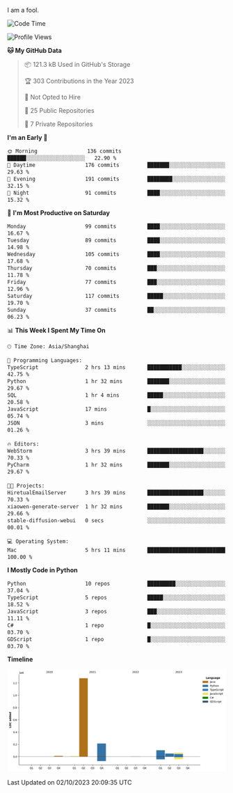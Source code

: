 I am a fool.

<!--START_SECTION:waka-->
![Code Time](http://img.shields.io/badge/Code%20Time-745%20hrs%2055%20mins-blue)

![Profile Views](http://img.shields.io/badge/Profile%20Views-1-blue)

**🐱 My GitHub Data** 

> 📦 121.3 kB Used in GitHub's Storage 
 > 
> 🏆 303 Contributions in the Year 2023
 > 
> 🚫 Not Opted to Hire
 > 
> 📜 25 Public Repositories 
 > 
> 🔑 7 Private Repositories 
 > 
**I'm an Early 🐤** 

```text
🌞 Morning                136 commits         ██████░░░░░░░░░░░░░░░░░░░   22.90 % 
🌆 Daytime                176 commits         ███████░░░░░░░░░░░░░░░░░░   29.63 % 
🌃 Evening                191 commits         ████████░░░░░░░░░░░░░░░░░   32.15 % 
🌙 Night                  91 commits          ████░░░░░░░░░░░░░░░░░░░░░   15.32 % 
```
📅 **I'm Most Productive on Saturday** 

```text
Monday                   99 commits          ████░░░░░░░░░░░░░░░░░░░░░   16.67 % 
Tuesday                  89 commits          ████░░░░░░░░░░░░░░░░░░░░░   14.98 % 
Wednesday                105 commits         ████░░░░░░░░░░░░░░░░░░░░░   17.68 % 
Thursday                 70 commits          ███░░░░░░░░░░░░░░░░░░░░░░   11.78 % 
Friday                   77 commits          ███░░░░░░░░░░░░░░░░░░░░░░   12.96 % 
Saturday                 117 commits         █████░░░░░░░░░░░░░░░░░░░░   19.70 % 
Sunday                   37 commits          ██░░░░░░░░░░░░░░░░░░░░░░░   06.23 % 
```


📊 **This Week I Spent My Time On** 

```text
🕑︎ Time Zone: Asia/Shanghai

💬 Programming Languages: 
TypeScript               2 hrs 13 mins       ███████████░░░░░░░░░░░░░░   42.75 % 
Python                   1 hr 32 mins        ███████░░░░░░░░░░░░░░░░░░   29.67 % 
SQL                      1 hr 4 mins         █████░░░░░░░░░░░░░░░░░░░░   20.58 % 
JavaScript               17 mins             █░░░░░░░░░░░░░░░░░░░░░░░░   05.74 % 
JSON                     3 mins              ░░░░░░░░░░░░░░░░░░░░░░░░░   01.26 % 

🔥 Editors: 
WebStorm                 3 hrs 39 mins       ██████████████████░░░░░░░   70.33 % 
PyCharm                  1 hr 32 mins        ███████░░░░░░░░░░░░░░░░░░   29.67 % 

🐱‍💻 Projects: 
HiretualEmailServer      3 hrs 39 mins       ██████████████████░░░░░░░   70.33 % 
xiaowen-generate-server  1 hr 32 mins        ███████░░░░░░░░░░░░░░░░░░   29.66 % 
stable-diffusion-webui   0 secs              ░░░░░░░░░░░░░░░░░░░░░░░░░   00.01 % 

💻 Operating System: 
Mac                      5 hrs 11 mins       █████████████████████████   100.00 % 
```

**I Mostly Code in Python** 

```text
Python                   10 repos            █████████░░░░░░░░░░░░░░░░   37.04 % 
TypeScript               5 repos             █████░░░░░░░░░░░░░░░░░░░░   18.52 % 
JavaScript               3 repos             ███░░░░░░░░░░░░░░░░░░░░░░   11.11 % 
C#                       1 repo              █░░░░░░░░░░░░░░░░░░░░░░░░   03.70 % 
GDScript                 1 repo              █░░░░░░░░░░░░░░░░░░░░░░░░   03.70 % 
```



**Timeline**

![Lines of Code chart](https://raw.githubusercontent.com/VeejaLiu/VeejaLiu/master/assets/bar_graph.png)


 Last Updated on 02/10/2023 20:09:35 UTC
<!--END_SECTION:waka-->
